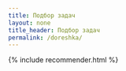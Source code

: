```yaml
---
title: Подбор задач
layout: none
title_header: Подбор задач
permalink: /doreshka/
---
```


{% include recommender.html %}